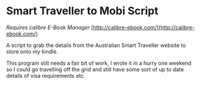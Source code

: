 Smart Traveller to Mobi Script
==========

*Requires calibre E-Book Manager*
[http://calibre-ebook.com/](http://calibre-ebook.com/)

A script to grab the details from the Australian Smart Traveller website to
store onto my kindle.

This program still needs a fair bit of work, I wrote it in a hurry one weekend
so I could go travelling off the grid and still have some sort of up to date
details of visa requirements etc.
